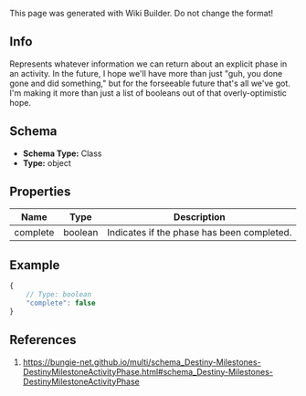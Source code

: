 <span class="wiki-builder">This page was generated with Wiki Builder. Do not change the format!</span>

## Info
Represents whatever information we can return about an explicit phase in an activity. In the future, I hope we'll have more than just &quot;guh, you done gone and did something,&quot; but for the forseeable future that's all we've got. I'm making it more than just a list of booleans out of that overly-optimistic hope.

## Schema
* **Schema Type:** Class
* **Type:** object

## Properties
Name | Type | Description
---- | ---- | -----------
complete | boolean | Indicates if the phase has been completed.

## Example
```javascript
{
    // Type: boolean
    "complete": false
}

```

## References
1. https://bungie-net.github.io/multi/schema_Destiny-Milestones-DestinyMilestoneActivityPhase.html#schema_Destiny-Milestones-DestinyMilestoneActivityPhase
